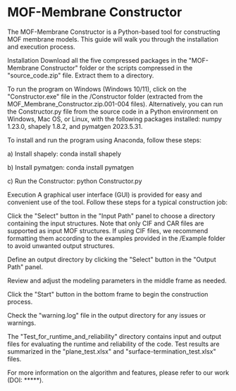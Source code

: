 # MOF-Membrane Constructor
The MOF-Membrane Constructor is a Python-based tool for constructing MOF membrane models. This guide will walk you through the installation and execution process.

Installation
Download all the five compressed packages in the "MOF-Membrane Constructor" folder or the scripts compressed in the "source_code.zip" file. Extract them to a directory.

To run the program on Windows (Windows 10/11), click on the "Constructor.exe" file in the /Constructor folder (extracted from the MOF_Membrane_Constructor.zip.001-004 files). Alternatively, you can run the Constructor.py file from the source code in a Python environment on Windows, Mac OS, or Linux, with the following packages installed: numpy 1.23.0, shapely 1.8.2, and pymatgen 2023.5.31.

To install and run the program using Anaconda, follow these steps:

a) Install shapely: conda install shapely

b) Install pymatgen: conda install pymatgen

c) Run the Constructor: python Constructor.py

Execution
A graphical user interface (GUI) is provided for easy and convenient use of the tool. Follow these steps for a typical construction job:

Click the "Select" button in the "Input Path" panel to choose a directory containing the input structures. Note that only CIF and CAR files are supported as input MOF structures. If using CIF files, we recommend formatting them according to the examples provided in the /Example folder to avoid unwanted output structures.

Define an output directory by clicking the "Select" button in the "Output Path" panel.

Review and adjust the modeling parameters in the middle frame as needed.

Click the "Start" button in the bottom frame to begin the construction process.

Check the "warning.log" file in the output directory for any issues or warnings.

The "Test_for_runtime_and_reliability" directory contains input and output files for evaluating the runtime and reliability of the code. Test results are summarized in the "plane_test.xlsx" and "surface-termination_test.xlsx" files.

For more information on the algorithm and features, please refer to our work (DOI: *****).
